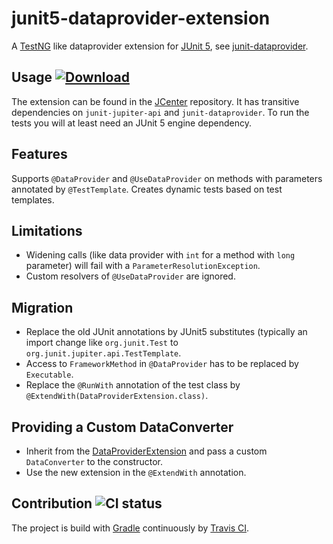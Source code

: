 # junit5-dataprovider-extension

A [TestNG](http://testng.org/doc/index.html) like dataprovider extension for [JUnit 5](https://github.com/junit-team/junit5), see [junit-dataprovider](https://github.com/TNG/junit-dataprovider).


## Usage [![Download](https://api.bintray.com/packages/aburmeis/maven/junit5-dataprovider-extension/images/download.svg)](https://bintray.com/aburmeis/maven/junit5-dataprovider-extension/_latestVersion)

The extension can be found in the [JCenter](http://jcenter.bintray.com) repository. It has transitive dependencies on `junit-jupiter-api` and `junit-dataprovider`. To run the tests you will at least need an JUnit 5 engine dependency.


## Features

Supports `@DataProvider` and `@UseDataProvider` on methods with parameters annotated by `@TestTemplate`. Creates dynamic tests based on test templates.


## Limitations

* Widening calls (like data provider with `int` for a method with `long` parameter) will fail with a `ParameterResolutionException`.
* Custom resolvers of `@UseDataProvider` are ignored.


## Migration

* Replace the old JUnit annotations by JUnit5 substitutes (typically an import change like `org.junit.Test` to `org.junit.jupiter.api.TestTemplate`.
* Access to `FrameworkMethod` in `@DataProvider` has to be replaced by `Executable`.
* Replace the `@RunWith` annotation of the test class by `@ExtendWith(DataProviderExtension.class)`.


## Providing a Custom DataConverter

* Inherit from the [DataProviderExtension](src/main/java/diergo/junit5/dataprovider/DataProviderExtension.java) and pass a custom `DataConverter` to the constructor.
* Use the new extension in the `@ExtendWith` annotation.


## Contribution ![CI status](https://travis-ci.org/aburmeis/junit5-dataprovider-extension.svg)

The project is build with [Gradle](https://gradle.org/) continuously by
[Travis CI](https://travis-ci.org/aburmeis/junit5-dataprovider-extension/).
